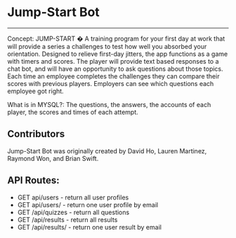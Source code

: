 # Jump-Start Bot


<hr>


Concept: JUMP-START � A training program for your first day at work that will provide a series a challenges to test how well you absorbed your orientation. Designed to relieve first-day jitters, the app functions as a game with timers and scores. The player will provide text based responses to a chat bot, and will have an opportunity to ask questions about those topics. Each time an employee completes the challenges they can compare their scores with previous players. Employers can see which questions each employee got right.

What is in MYSQL?: The questions, the answers, the accounts of each player, the scores and times of each attempt.

## Contributors

Jump-Start Bot was originally created by David Ho, Lauren Martinez, Raymond Won, and Brian Swift.


## API Routes:

* GET api/users - return all user profiles
* GET api/users/<email>   - return one user profile by email
* GET /api/quizzes - return all questions
* GET /api/results - return all results
* GET /api/results/<email> - return one user result by email

<!-- * -->
